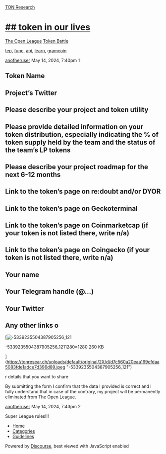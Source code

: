 [TON Research](/)

# [\## token in our lives](/t/token-in-our-lives/18087)

[The Open League](/c/the-open-league/token-leaderboard/57)  [Token Battle](/c/the-open-league/token-leaderboard/57) 

[tep](https://tonresear.ch/tag/tep), [func](https://tonresear.ch/tag/func), [api](https://tonresear.ch/tag/api), [learn](https://tonresear.ch/tag/learn), [gramcoin](https://tonresear.ch/tag/gramcoin)

    

[anofheruser](https://tonresear.ch/u/anofheruser)   May 14, 2024, 7:40pm  1

## [](#token-name-1)Token Name

## [](#projects-twitter-2)Project’s Twitter

## [](#please-describe-your-project-and-token-utility-3)Please describe your project and token utility

## [](#please-provide-detailed-information-on-your-token-distribution-especially-indicating-the-of-token-supply-held-by-the-team-and-the-status-of-the-teams-lp-tokens-4)Please provide detailed information on your token distribution, especially indicating the % of token supply held by the team and the status of the team’s LP tokens

## [](#please-describe-your-project-roadmap-for-the-next-6-12-months-5)Please describe your project roadmap for the next 6-12 months

## [](#link-to-the-tokens-page-on-redoubt-andor-dyor-6)Link to the token’s page on re:doubt and/or DYOR

## [](#link-to-the-tokens-page-on-geckoterminal-7)Link to the token’s page on Geckoterminal

## [](#link-to-the-tokens-page-on-coinmarketcap-if-your-token-is-not-listed-there-write-na-8)Link to the token’s page on Coinmarketcap (if your token is not listed there, write n/a)

## [](#link-to-the-tokens-page-on-coingecko-if-your-token-is-not-listed-there-write-na-9)Link to the token’s page on Coingecko (if your token is not listed there, write n/a)

## [](#your-name-10)Your name

## [](#your-telegram-handle-11)Your Telegram handle (@…)

## [](#your-twitter-12)Your Twitter

## [](#any-other-links-o-13)Any other links o

[![-5339235504387905256_121](https://tonresear.ch/uploads/default/optimized/2X/d/d7c560a20eaa169cfdaa5083fde1adce7d396d89_2_500x500.jpeg)

\-5339235504387905256\_1211280×1280 260 KB

](https://tonresear.ch/uploads/default/original/2X/d/d7c560a20eaa169cfdaa5083fde1adce7d396d89.jpeg "-5339235504387905256_121")

  
r details that you want to share

By submitting the form I confirm that the data I provided is correct and I fully understand that in case of the contrary, my project will be permanently eliminated from The Open League.

 

[anofheruser](https://tonresear.ch/u/anofheruser) May 14, 2024, 7:43pm  2

Super League rules!!!

 

*   [Home](/)
*   [Categories](/categories)
*   [Guidelines](/guidelines)

Powered by [Discourse](https://www.discourse.org), best viewed with JavaScript enabled